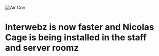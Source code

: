 ![Air Con](https://media.giphy.com/media/l3vR7aXoQX0OdHi48/giphy.gif)
# Interwebz is now faster and Nicolas Cage is being installed in the staff and server roomz
